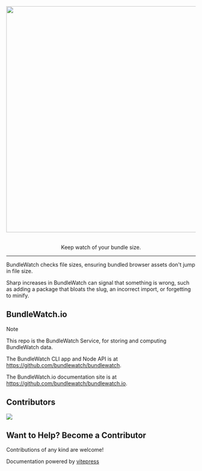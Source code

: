 <div align="center">
  <a href="http://bundlewatch.io">
    <img src="https://cdn.rawgit.com/bundlewatch/bundlewatch.io/master/docs/_assets/logo-large.svg" width="600px">
  </a>
  <br>
  <br>

Keep watch of your bundle size.

</div>

<hr />

BundleWatch checks file sizes, ensuring bundled browser assets don't jump in file size.

Sharp increases in BundleWatch can signal that something is wrong, such as adding a package that bloats the slug, an incorrect import, or forgetting to minify.

## BundleWatch.io

> [!NOTE]
> This repo is the BundleWatch Service, for storing and computing BundleWatch data.
>
> The BundleWatch CLI app and Node API is at https://github.com/bundlewatch/bundlewatch.
>
> The BundleWatch.io documentation site is at https://github.com/bundlewatch/bundlewatch.io.

## Contributors

<a href="https://github.com/bundlewatch/bundlewatch/graphs/contributors">
  <img src="https://contrib.rocks/image?repo=bundlewatch/bundlewatch.io" />
</a>

## Want to Help? Become a Contributor

Contributions of any kind are welcome!

Documentation powered by [vitepress](https://vitepress.dev/)
